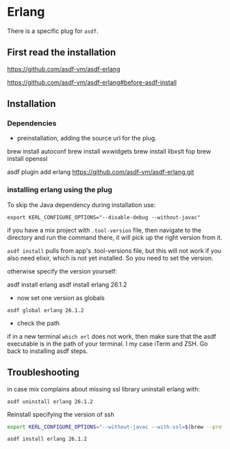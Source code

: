 # Erlang

There is a specific plug for `asdf`.

## First read the installation

https://github.com/asdf-vm/asdf-erlang

https://github.com/asdf-vm/asdf-erlang#before-asdf-install

## Installation

### Dependencies

- preinstallation, adding the source url for the plug.

brew install autoconf
brew install wxwidgets
brew install libxslt fop
brew install openssl

asdf plugin add erlang https://github.com/asdf-vm/asdf-erlang.git

### installing erlang using the plug 

To skip the Java dependency during installation use:

`export KERL_CONFIGURE_OPTIONS="--disable-debug --without-javac"`

if you have a mix project with `.tool-version` file, then navigate to the directory
and run the command there, it will pick up the right version from it.

`asdf install` pulls from app's .tool-versions file, but this will not work if 
you also need elixir, which is not yet installed. So you need to set the version.

otherwise specify the version yourself:

asdf install erlang <version>
asdf install erlang 26.1.2

- now set one version as globals

`asdf global erlang 26.1.2`

- check the path

if in a new terminal `which erl` does not work, then make
sure that the asdf executable is in the path of your terminal.
I my case iTerm and ZSH. Go back to installing asdf steps.

## Troubleshooting

in case mix complains about missing ssl library
uninstall erlang with:

`asdf uninstall erlang 26.1.2`

Reinstall specifying the version of ssh

```bash
export KERL_CONFIGURE_OPTIONS="--without-javac --with-ssl=$(brew --prefix openssl@3)"

asdf install erlang 26.1.2
```
